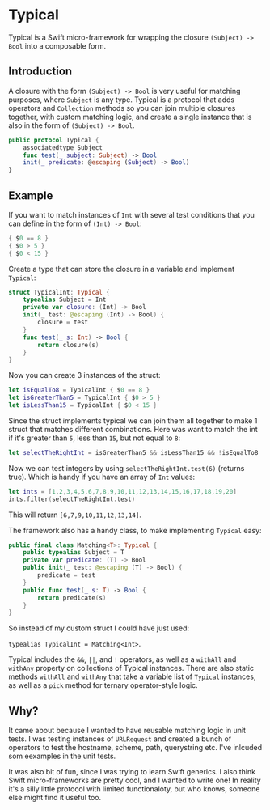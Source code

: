 # Typical

Typical is a Swift micro-framework for wrapping the closure `(Subject) -> Bool` into a composable form.

## Introduction

A closure with the form `(Subject) -> Bool` is very useful for matching purposes, where `Subject` is any type. Typical is a protocol that adds operators and `Collection` methods so you can join multiple closures together, with custom matching logic, and create a single instance that is also in the form of `(Subject) -> Bool`.

```swift
public protocol Typical {
    associatedtype Subject
    func test(_ subject: Subject) -> Bool
    init(_ predicate: @escaping (Subject) -> Bool)
}
```

## Example

If you want to match instances of `Int` with several test conditions that you can define in the form of `(Int) -> Bool`:

```swift
{ $0 == 8 }
{ $0 > 5 }
{ $0 < 15 }
```

Create a type that can store the closure in a variable and implement `Typical`:

```swift
struct TypicalInt: Typical {
    typealias Subject = Int
    private var closure: (Int) -> Bool
    init(_ test: @escaping (Int) -> Bool) {
        closure = test
    }
    func test(_ s: Int) -> Bool {
        return closure(s)
    }
}
```

Now you can create 3 instances of the struct:

```swift
let isEqualTo8 = TypicalInt { $0 == 8 }
let isGreaterThan5 = TypicalInt { $0 > 5 }
let isLessThan15 = TypicalInt { $0 < 15 }
```

Since the struct implements typical we can join them all together to make 1 struct that matches different combinations. Here was want to match the int if it's greater than `5`, less than `15`, but not equal to `8`:

```swift
let selectTheRightInt = isGreaterThan5 && isLessThan15 && !isEqualTo8
```

Now we can test integers by using `selectTheRightInt.test(6)` (returns true). Which is handy if you have an array of `Int` values:

```swift
let ints = [1,2,3,4,5,6,7,8,9,10,11,12,13,14,15,16,17,18,19,20]
ints.filter(selectTheRightInt.test)
```

This will return `[6,7,9,10,11,12,13,14]`.

The framework also has a handy class, to make implementing `Typical` easy:

```swift
public final class Matching<T>: Typical {
    public typealias Subject = T
    private var predicate: (T) -> Bool
    public init(_ test: @escaping (T) -> Bool) {
        predicate = test
    }
    public func test(_ s: T) -> Bool {
        return predicate(s)
    }
}
```

So instead of my custom struct I could have just used: 

`typealias TypicalInt = Matching<Int>`.

Typical includes the `&&`, `||`, and `!` operators, as well as a `withAll` and `withAny` property on collections of Typical instances. There are also static methods `withAll` and `withAny` that take a variable list of `Typical` instances, as well as a `pick` method for ternary operator-style logic. 

## Why?

It came about because I wanted to have reusable matching logic in unit tests. I was testing instances of `URLRequest` and created a bunch of operators to test the hostname, scheme, path, querystring etc. I've inlcuded som eexamples in the unit tests.

It was also bit of fun, since I was trying to learn Swift generics. I also think Swift micro-frameworks are pretty cool, and I wanted to write one! In reality it's a silly little protocol with limited functionaloty, but who knows, someone else might find it useful too.

